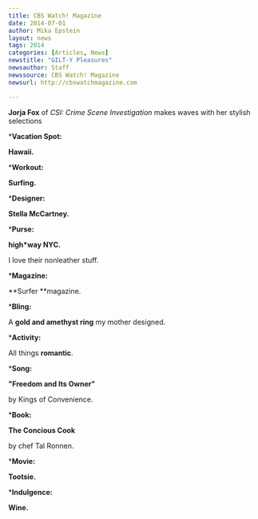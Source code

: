 ```yaml
---
title: CBS Watch! Magazine
date: 2014-07-01
author: Mika Epstein
layout: news
tags: 2014
categories: [Articles, News]
newstitle: "GILT-Y Pleasures"
newsauthor: Staff  
newssource: CBS Watch! Magazine  
newsurl: http://cbswatchmagazine.com  

---
```


**Jorja Fox** of *CSI: Crime Scene Investigation* makes waves with her stylish selections

***Vacation Spot:**  
  
**Hawaii.**

***Workout:**  
  
**Surfing.**

***Designer:**  
  
**Stella McCartney.**

***Purse:**  
  
**high*way NYC.**  
  
I love their nonleather stuff.

***Magazine:**
  
**Surfer **magazine.

***Bling:** 
  
A **gold and amethyst ring** my mother designed.

***Activity:**
  
All things **romantic**.

***Song:** 
  
**"Freedom and Its Owner"**  
  
by Kings of Convenience.

***Book:**
  
**The Concious Cook**  
  
by chef Tal Ronnen.

***Movie:**  
  
**Tootsie.**

***Indulgence:**
  
**Wine.**  
